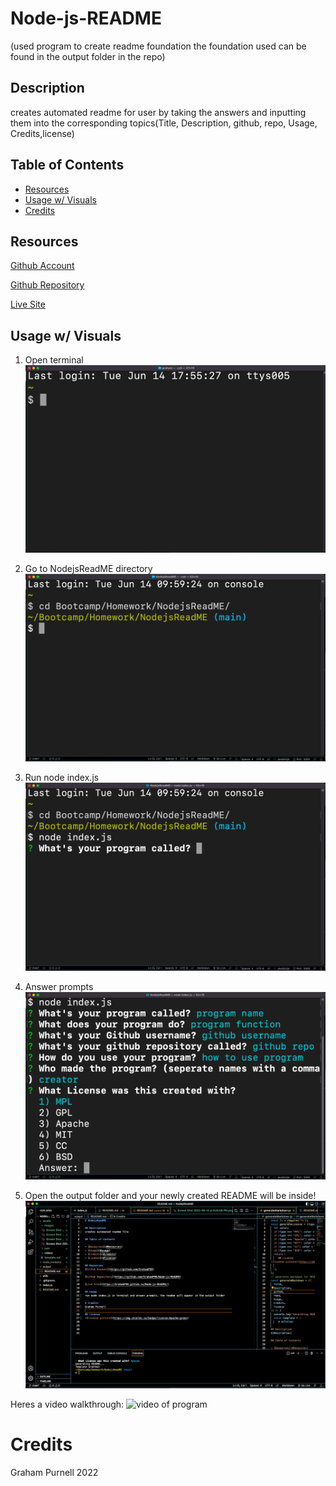 # Node-js-README 
(used program to create readme foundation the foundation used can be found in the output folder in the repo)

## Description
creates automated readme for user by taking the answers and inputting them into the corresponding topics(Title, Description, github, repo, Usage, Credits,license)

## Table of Contents
      
- [Resources](#Resources)
- [Usage w/ Visuals](#usage)
- [Credits](#credits)
      
## Resources
[Github Account](https://github.com/GrahamP98)

[Github Repository](https://github.com/GrahamP98/Node-js-README)

[Live Site](https://GrahamP98.github.io/Node-js-README/)

## Usage w/ Visuals
1. Open terminal
![image of terminal](./assets/images/Screen%20Shot%202022-06-14%20at%206.03.14%20PM.png)

2. Go to NodejsReadME directory
![image of terminal](./assets/images/Screen%20Shot%202022-06-14%20at%206.00.58%20PM.png)

3. Run node index.js
![image of terminal](./assets/images/Screen%20Shot%202022-06-14%20at%206.01.14%20PM.png)

4. Answer prompts
![image of terminal](./assets/images/Screen%20Shot%202022-06-14%20at%206.02.11%20PM.png)

5. Open the output folder and your newly created README will be inside!
![image of output folder](./assets/images/Screen%20Shot%202022-06-14%20at%206.07.22%20PM.png)

Heres a video walkthrough:
![video of program](./assets/videos/GrahamP98-Node-js-README.gif)


# Credits
Graham Purnell 2022

    
